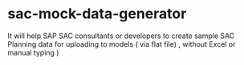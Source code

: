 # sac-mock-data-generator
It will help SAP SAC consultants or developers to create sample SAC Planning data for uploading to models ( via flat file) , without Excel or manual typing ) 
